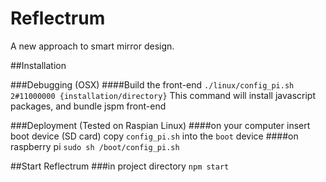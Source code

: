 # Reflectrum
A new approach to smart mirror design.

##Installation

###Debugging (OSX)
####Build the front-end
`./linux/config_pi.sh 2#11000000 {installation/directory}`
This command will install javascript packages, and bundle jspm front-end

###Deployment (Tested on Raspian Linux)
####on your computer
insert boot device (SD card) 
copy `config_pi.sh` into the `boot` device
####on raspberry pi
`sudo sh /boot/config_pi.sh`

##Start Reflectrum
###in project directory
`npm start`
